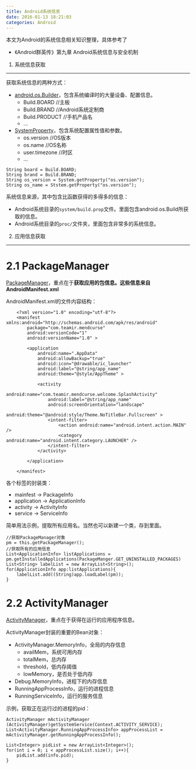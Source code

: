 ```yaml
---
title: Android系统信息
date: 2016-01-13 18:21:03
categories: Android
---
```



本文为Android的系统信息相关知识整理，具体参考了

 * 《Android群英传》第九章 Android系统信息与安全机制


1. 系统信息获取
----
获取系统信息的两种方式：

* [android.os.Builder](http://developer.android.com/reference/android/os/Build.html)，包含系统编译时的大量设备、配置信息。
     * Build.BOARD //主板
     * Build.BRAND //Android系统定制商
     * Build.PRODUCT //手机产品名
     * ...
* [SystemProperty](http://developer.android.com/reference/java/lang/System.html)，包含系统配置属性值和参数。
    * os.version //OS版本
    * os.name //OS名称
    * user.timezone //时区
    * ...

<!--more-->


    String board = Build.BOARD;
    String brand = Build.BRAND;
    String os_version = System.getProperty("os.version");
    String os_name = Ststem.getProperty("os.version");

系统信息来源，其中包含比函数获得的多得多的信息：
* Android系统目录的`system/build.prop`文件。里面包含android.os.Build所获取的信息。
* Android系统目录的`proc/`文件夹，里面包含非常多的系统信息。

2. 应用信息获取
-----------
2.1 PackageManager
=====
[PackageManager](http://developer.android.com/reference/android/content/pm/PackageManager.html)，重点在于**获取应用的包信息。这些信息来自AndroidManifest.xml**

AndroidManifest.xml的文件内容结构：

        <?xml version="1.0" encoding="utf-8"?>
        <manifest xmlns:android="http://schemas.android.com/apk/res/android"
            package="com.teamir.mendcurse"
            android:versionCode="1"
            android:versionName="1.0" >
            
            <application
                android:name=".AppData"
                android:allowBackup="true"
                android:icon="@drawable/ic_launcher"
                android:label="@string/app_name"
                android:theme="@style/AppTheme" >
             
                <activity
                    android:name="com.teamir.mendcurse.welcome.SplashActivity"
                    android:label="@string/app_name"
                    android:screenOrientation="landscape"
                    android:theme="@android:style/Theme.NoTitleBar.Fullscreen" >  
                    <intent-filter>
                        <action android:name="android.intent.action.MAIN" />
                        <category android:name="android.intent.category.LAUNCHER" />
                    </intent-filter>         
                </activity>

            </application>

        </manifest>

各个标签的封装类：

* mainfest -> PackageInfo
* application -> ApplicationInfo
* activity -> ActivityInfo
* service -> ServiceInfo

简单用法示例，提取所有应用名。当然也可以新建一个类，存到里面。

    //获取PackageManager对象
    pm = this.getPackageManager(); 
    //获取所有的应用信息
    List<ApplicationInfo> listApplications = pm.getInstalledApplications(PackageManger.GET_UNINSTALLED_PACKAGES) 
    List<String> labelList = new ArrayList<String>();
    for(ApplicationInfo app:listApplications){
        labelList.add((String)app.loadLabel(pm));
    }

2.2 ActivityManager
===
[ActivityManager](http://developer.android.com/reference/android/app/ActivityManager.html)，重点在于获得在运行的应用程序信息。

ActivityManager封装的重要的Bean对象：

* ActivityManager.MemoryInfo，全局的内存信息
    * availMem，系统可用内存
    * totalMem，总内存
    * threshold，低内存阈值
    * lowMemory，是否处于低内存
* Debug.MemoryInfo，进程下的内存信息
* RunningAppProcessInfo，运行的进程信息
* RunningServiceInfo，运行的服务信息


示例，获取正在运行过的进程的pid：

    ActivityManager mActivityManager (ActivityManager)getSystemService(Context.ACTIVITY_SERVICE);
    List<ActivityManager.RunningAppProcessInfo> appProcessList = mActivityManager.getRunningAppProcessInfo();
    
    List<Integer> pidList = new ArrayList<Integer>();
    for(int i = 0; i < appProcessList.size(); i++){
        pidList.add(info.pid);
    }